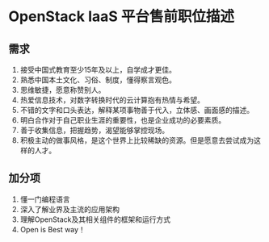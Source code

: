 # OpenStack IaaS 平台售前职位描述


## 需求

1. 接受中国式教育至少15年及以上，自学成才更佳。
2. 熟悉中国本土文化、习俗、制度，懂得察言观色。
3. 思维敏捷，愿意称赞别人。
4. 热爱信息技术，对数字转换时代的云计算抱有热情与希望。
5. 不错的文字和口头表达，解释某项事物善于代入，立体感、画面感的描述。
6. 明白合作对于自己职业生涯的重要性，也是企业成功的必要素质。
7. 善于收集信息，把握趋势，渴望能够掌控现场。
8. 积极主动的做事风格，是这个世界上比较稀缺的资源。但是愿意去尝试成为这样的人才。

## 加分项

1. 懂一门编程语言
2. 深入了解业界及主流的应用架构
3. 理解OpenStack及其相关组件的框架和运行方式
4. Open is Best way！


